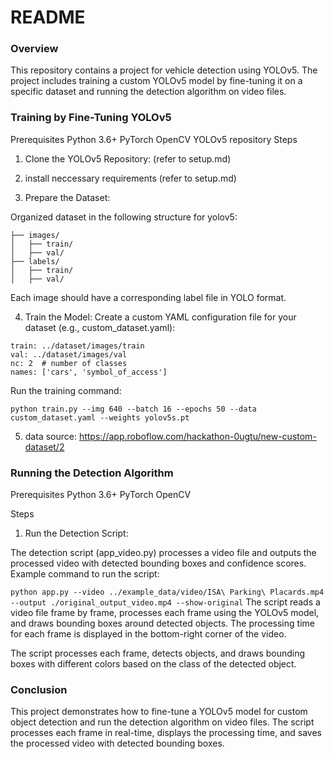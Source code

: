 # README
### Overview
This repository contains a project for vehicle detection using YOLOv5. The project includes training a custom YOLOv5 model by fine-tuning it on a specific dataset and running the detection algorithm on video files.

### Training by Fine-Tuning YOLOv5
Prerequisites
Python 3.6+
PyTorch
OpenCV
YOLOv5 repository
Steps
1. Clone the YOLOv5 Repository:
(refer to setup.md)

2. install neccessary requirements
(refer to setup.md)

3. Prepare the Dataset:

Organized dataset in the following structure for yolov5:
```dataset/
├── images/
│   ├── train/
│   ├── val/
├── labels/
│   ├── train/
│   ├── val/
```
Each image should have a corresponding label file in YOLO format.

4. Train the Model:
Create a custom YAML configuration file for your dataset (e.g., custom_dataset.yaml):
```
train: ../dataset/images/train
val: ../dataset/images/val
nc: 2  # number of classes
names: ['cars', 'symbol_of_access']
```
Run the training command:

```python train.py --img 640 --batch 16 --epochs 50 --data custom_dataset.yaml --weights yolov5s.pt```

5. data source:
   https://app.roboflow.com/hackathon-0ugtu/new-custom-dataset/2

### Running the Detection Algorithm
Prerequisites
Python 3.6+
PyTorch
OpenCV

Steps

1. Run the Detection Script:

The detection script (app_video.py) processes a video file and outputs the processed video with detected bounding boxes and confidence scores.
Example command to run the script:

```python app.py --video ../example_data/video/ISA\ Parking\ Placards.mp4 --output ./original_output_video.mp4 --show-original```
The script reads a video file frame by frame, processes each frame using the YOLOv5 model, and draws bounding boxes around detected objects. The processing time for each frame is displayed in the bottom-right corner of the video.

The script processes each frame, detects objects, and draws bounding boxes with different colors based on the class of the detected object.

### Conclusion
This project demonstrates how to fine-tune a YOLOv5 model for custom object detection and run the detection algorithm on video files. The script processes each frame in real-time, displays the processing time, and saves the processed video with detected bounding boxes.

 






